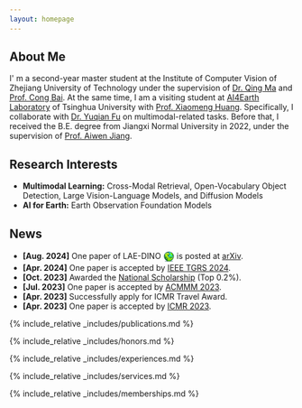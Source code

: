 ```yaml
---
layout: homepage
---
```


## About Me

I' m a second-year master student at the Institute of Computer Vision of Zhejiang University of Technology under the supervision of <a href="https://homepage.zjut.edu.cn/mq/">Dr. Qing Ma</a> and <a href="https://scholar.google.com/citations?user=XGZ4UZgAAAAJ&hl=en&oi=ao">Prof. Cong Bai</a>. At the same time, I am a visiting student at <a href="">AI4Earth Laboratory</a>  of Tsinghua University with <a href="https://scholar.google.com/citations?user=yH9OkqYAAAAJ&hl=en">Prof. Xiaomeng Huang</a>. Specifically, I collaborate with <a href="https://scholar.google.com/citations?user=y3Bpp1IAAAAJ&hl=en">Dr. Yuqian Fu</a> on multimodal-related tasks. Before that, I received the B.E. degree from Jiangxi Normal University in 2022, under the supervision of <a href="https://scholar.google.com/citations?user=ZO3KGykAAAAJ&hl=en&oi=ao">Prof. Aiwen Jiang</a>.

## Research Interests

- **Multimodal Learning:** Cross-Modal Retrieval, Open-Vocabulary Object Detection, Large Vision-Language Models, and Diffusion Models
- **AI for Earth:** Earth Observation Foundation Models

## News

- **[Aug. 2024]** One paper of LAE-DINO <img src="images/papers/lae-dino.png" style="vertical-align: middle;" alt="Logo" width="20"> is posted at <a href="https://arxiv.org/abs/2408.09110">arXiv</a>.
- **[Apr. 2024]** One paper is accepted by <a href="https://ieeexplore.ieee.org/xpl/RecentIssue.jsp?punumber=36">IEEE TGRS 2024</a>.
- **[Oct. 2023]** Awarded the <a href="">National Scholarship</a> (Top 0.2%).
- **[Jul. 2023]** One paper is accepted by <a href="https://www.acmmm2023.org/">ACMMM 2023</a>.
- **[Apr. 2023]** Successfully apply for ICMR Travel Award.
- **[Apr. 2023]** One paper is accepted by <a href="https://icmr2023.org/">ICMR 2023</a>.

{% include_relative _includes/publications.md %}

{% include_relative _includes/honors.md %}

{% include_relative _includes/experiences.md %}

{% include_relative _includes/services.md %}

{% include_relative _includes/memberships.md %}